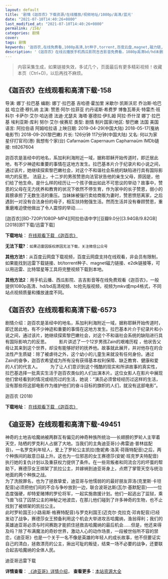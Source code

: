 ```yaml
---
layout: default
title: '剧情《迦百农》下载资源/在线播放/视频地址/1080p/高清/蓝光'
date: "2021-07-10T14:40:26+0800"
last_modified_at: "2021-07-10T14:40:26+0800"
permalink: /158/
categories: 剧情
cover:
tags: 剧情
keywords: '迦百农,在线免费看,1080p高清,bt种子,torrent,百度云盘,magnet,磁力链,迅雷下载资源'
description: '《迦百农》在线云播放手机西瓜影院吉吉影音免费看，1080p高清bd/hd未删减完整版和tc抢先枪版，mkv/mp4格式，附带bt/torrent种子、magnet/磁力链、百度云盘、网盘资源迅雷下载链接'
---
```


>内容采集生成，如果链接失效，多试几个，页面最后有更多精彩视频！收藏本页（Ctrl+D)，以后再找不麻烦。


## 《迦百农》在线观看和高清下载-158

导演: 娜丁·拉巴基 编剧: 娜丁·拉巴基 吉哈德·霍加里 米歇尔·凯斯沃尼 乔治斯·哈巴兹 哈立德·穆扎纳 主演: 赞恩·阿尔·拉菲亚 约丹诺斯·希费罗 博鲁瓦蒂夫·特雷杰·班科尔 卡萨尔·艾尔·哈达德 法迪·尤瑟夫 海塔·塞德拉·伊扎姆 阿拉·乔什涅 娜丁·拉巴基 埃利亚斯·库利 努尔·艾尔·侯赛尼 类型: 剧情 制片国家/地区: 黎巴嫩 法国 美国 语言: 阿拉伯语 阿姆哈拉语 上映日期: 2019-04-29(中国大陆) 2018-05-17(戛纳电影节) 2018-09-20(黎巴嫩) 片长: 126分钟 117分钟(中国大陆) 又名: 何以为家 星仔打官司(港) 我想有个家(台) Cafarnaúm Capernaum Capharnaüm IMDb链接: tt8267604

迦百农是圣经中的地名，系加利利海附近一域，据称耶稣开始传道时，即迁居此地，有不少神迹和重要的事情在这地方发生。拉巴基本片介于纪录片和小说之间，通过该片，她继续探索黎巴嫩社会，对这个不和谐社会系统的缺陷进行具有国际影响力的反思。 法庭上，十二岁的男孩赞恩向法官状告他的亲生父母，原因是，他们给了他生命。是什么样的经历让一个孩子做出如此不可思议的举动？故事中，赞恩的父母在无力抚养和教育的状况下依然不停生育，作为家中的长子赞恩，弱小的肩膀承担了无数生活的重压。当妹妹被强行卖给商贩为妻时，赞恩愤怒离家，之后遇到一对没有合法身份的母子，相互扶持勉强生活。然而生活并没有眷顾赞恩，重重磨难迫使他做出了令人震惊的举动……


[迦百农][BD-720P/1080P-MP4][阿拉伯语中字][豆瓣9.0分][3.94GB/9.82GB][2018][BT下载/迅雷下载]

**下载地址**： [在线观看下载 《迦百农》](https://www.btdx8.com/torrent/jbn_2018.html) 


**无法下载?**：`如果迅雷因版权原因无法下载，关注微信公众号 `

**其他方法1**：从百度云网盘下载视频，百度云网盘支持在线观看，非会员有限制，如果能找到迅雷下载链接、bt/torrent种子、magnet磁力链接、e2dk链接等，可以用迅雷、比特彗星等工具将完整视频下载到本地。

**其他方法2**：用手机云播、西瓜影院、吉吉影音等在线免费观看《迦百农》，一般提供1080p高清、hd/bd高清视频、tc抢先版视频，视频为mkv或mp4格式，不同站点视频质量和播放速度不同。


## 《迦百农》在线观看和高清下载-6573

剧情介绍：迦百农是圣经中的地名，系加利利海附近一域，据称耶稣开始传道时，即迁居此地，有不少神迹和重要的事情在这地方发生。拉巴基本片介于纪录片和小说之间，通过该片，她继续探索黎巴嫩社会，对这个不和谐社会系统的缺陷进行具有国际影响力的反思。 　　影片讲述了一个12岁男孩Zain的艰难历程 ，他状告父母让其来到这个世界，却没有能够好好的抚养他。故事就此展开，并对他存在的合法性产生质疑：除了被虐待之外，这个幼小的儿童生来就没有任何身份。通过Zain的奋争，迦百农希望成为所有没有获得基本权利保障、缺乏教育、健康和爱的人们的代言人。 　　为了让人们意识到这个残酷的现实和所讲故事的真实性，拉巴基选择一批真实生活于迦百农类似的人们出演本片。这位女影人在影片中展现他们曾经看到的情况或经历过的生活，她说：“演员必须曾经经历过这样的生活，没有那些将这部电影作为维护他们的奋斗目标的旗帜的人们，就没有这部电影”。


迦百农 (2018)

**下载地址**： [在线观看下载 《迦百农》](https://www.btbtdy.me/btdy/dy14695.html) 


## 《迪亚哥》在线观看和高清下载-49451

神奇的土地吉哈魔纳被两群互有偏见的神奇种族所统治──长翅膀的罗轮人主宰着天空，陆栖的罗克利人占据了大地。当我们的主角迪亚哥(小弗雷迪·普林兹配音)，一名罗克利年轻人，爱上了罗轮公主凯拉(詹妮弗&middot;洛芙·荷薇特配音)之后，两个种族间的敌意日益上升。这也为一位邪恶的女王赛德莎(安妮·班克罗夫特配音)执行她的复仇计划以及重获权力提供了条件。在一些背叛者和同流合污的坏蛋的帮助下，赛德莎女王绑架了凯拉公主，并嫁祸到迪亚哥身上，点燃了掌管天空与统治地面的两个种族之战。<br />为了洗脱罪名，也为了拯救挚爱，迪亚哥与他懦弱的的最好朋友菲洛(克里斯&middot;卡坦配音)必须把他们间的不合与争吵放到一边，联合波哥达斯(瓦尔·基默配音)──一位态度强硬，却特爱赌博的罗伦将军，一起实施救援计划。他们一起逃出了监狱，乘飞兽飞往了囚禁公主的神秘之地波峦，在那儿他们碰到了许多神奇的生物，也不止找到了被绑架的凯拉公主。<br />此时罗轮国王(小路易斯·格赛特配音)与罗克利国王(迈克尔&middot;克拉克&middot;邓肯配音)已经发动了战争，赛德莎女王预备利用这个机会大举进攻吉哈魔纳，渔翁得利；我们的英雄迪亚哥必须与时间赛跑才能抓住拯救吉哈魔纳的最后机会&hellip;…但是，他还来得及吗？除了布满魔法的奇妙世界，激动人心的动作场景，一段被世俗所不容的禁恋，《迪亚哥》也是一个关于一名不像是英雄的年轻人的成长故事，他不但要证实自己的清白，拯救漂亮的公主，揪出可耻的叛徒，结束一场不必要的战争，还要联合起吉哈魔纳的全体人民。


迪亚哥迅雷下载

**详情查看**： [《迪亚哥》详情介绍](/movie/49451/)， **查看更多**：[本站资源大全](/movie/t/all/)

